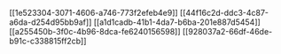[[1e523304-3071-4606-a746-773f2efeb4e9]]
[[44f16c2d-ddc3-4c87-a6da-d254d95bb9af]]
[[a1d1cadb-41b1-4da7-b6ba-201e887d5454]]
[[a255450b-3f0c-4b96-8dca-fe6240156598]]
[[928037a2-66df-46de-b91c-c338815ff2cb]]
